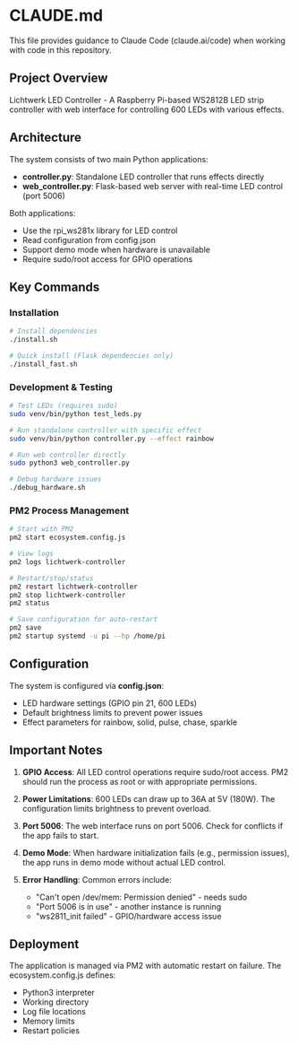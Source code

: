 # CLAUDE.md

This file provides guidance to Claude Code (claude.ai/code) when working with code in this repository.

## Project Overview

Lichtwerk LED Controller - A Raspberry Pi-based WS2812B LED strip controller with web interface for controlling 600 LEDs with various effects.

## Architecture

The system consists of two main Python applications:
- **controller.py**: Standalone LED controller that runs effects directly
- **web_controller.py**: Flask-based web server with real-time LED control (port 5006)

Both applications:
- Use the rpi_ws281x library for LED control  
- Read configuration from config.json
- Support demo mode when hardware is unavailable
- Require sudo/root access for GPIO operations

## Key Commands

### Installation
```bash
# Install dependencies
./install.sh

# Quick install (Flask dependencies only)
./install_fast.sh
```

### Development & Testing
```bash
# Test LEDs (requires sudo)
sudo venv/bin/python test_leds.py

# Run standalone controller with specific effect
sudo venv/bin/python controller.py --effect rainbow

# Run web controller directly
sudo python3 web_controller.py

# Debug hardware issues
./debug_hardware.sh
```

### PM2 Process Management
```bash
# Start with PM2
pm2 start ecosystem.config.js

# View logs
pm2 logs lichtwerk-controller

# Restart/stop/status
pm2 restart lichtwerk-controller
pm2 stop lichtwerk-controller
pm2 status

# Save configuration for auto-restart
pm2 save
pm2 startup systemd -u pi --hp /home/pi
```

## Configuration

The system is configured via **config.json**:
- LED hardware settings (GPIO pin 21, 600 LEDs)
- Default brightness limits to prevent power issues
- Effect parameters for rainbow, solid, pulse, chase, sparkle

## Important Notes

1. **GPIO Access**: All LED control operations require sudo/root access. PM2 should run the process as root or with appropriate permissions.

2. **Power Limitations**: 600 LEDs can draw up to 36A at 5V (180W). The configuration limits brightness to prevent overload.

3. **Port 5006**: The web interface runs on port 5006. Check for conflicts if the app fails to start.

4. **Demo Mode**: When hardware initialization fails (e.g., permission issues), the app runs in demo mode without actual LED control.

5. **Error Handling**: Common errors include:
   - "Can't open /dev/mem: Permission denied" - needs sudo
   - "Port 5006 is in use" - another instance is running
   - "ws2811_init failed" - GPIO/hardware access issue

## Deployment

The application is managed via PM2 with automatic restart on failure. The ecosystem.config.js defines:
- Python3 interpreter
- Working directory
- Log file locations
- Memory limits
- Restart policies